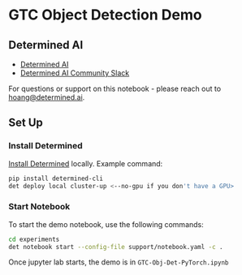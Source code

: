 # GTC Object Detection Demo

## Determined AI
* [Determined AI](https://github.com/determined-ai/determined)
* [Determined AI Community Slack](https://join.slack.com/t/determined-community/shared_invite/zt-cnj7802v-KcVbaUrIzQOwmkmY7gP0Ew)

For questions or support on this notebook - please reach out to hoang@determined.ai.

## Set Up

### Install Determined
[Install Determined](https://docs.determined.ai/latest/index.html) locally. Example command:

```sh
pip install determined-cli
det deploy local cluster-up <--no-gpu if you don't have a GPU>
```

### Start Notebook

To start the demo notebook, use the following commands:

```sh
cd experiments
det notebook start --config-file support/notebook.yaml -c .
```

Once jupyter lab starts, the demo is in `GTC-Obj-Det-PyTorch.ipynb`

